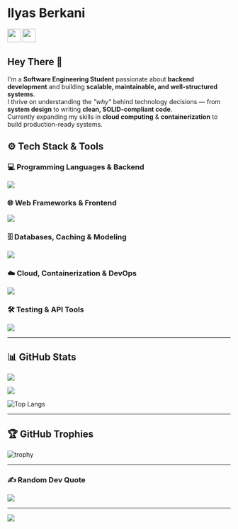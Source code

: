 # Ilyas Berkani
<a href="https://www.linkedin.com/in/ilyas-berkani-dev/"><img src="https://skillicons.dev/icons?i=linkedin" width="30"/></a>
<a href="mailto:ilyas.berkani.dev@gmail.com"><img src="https://skillicons.dev/icons?i=gmail" width="30"/></a>

## Hey There 👋 
I'm a **Software Engineering Student** passionate about **backend development** and building **scalable, maintainable, and well-structured systems**.  
I thrive on understanding the *"why"* behind technology decisions — from **system design** to writing **clean, SOLID-compliant code**.  
Currently expanding my skills in **cloud computing** & **containerization** to build production-ready systems.

## ⚙️ Tech Stack & Tools

### 💻 Programming Languages & Backend
<p align="left">
  <img src="https://skillicons.dev/icons?i=python,java,js,ts,cpp,cs,php" />
</p>

### 🌐 Web Frameworks & Frontend
<p align="left">
  <img src="https://skillicons.dev/icons?i=spring,nestjs,dotnet,symfony,react,nextjs" />
</p>

### 🗄️ Databases, Caching & Modeling
<p align="left">
  <img src="https://skillicons.dev/icons?i=postgresql,mysql,redis,uml" />
</p>

### ☁️ Cloud, Containerization & DevOps
<p align="left">
  <img src="https://skillicons.dev/icons?i=docker,git,bash,jenkins,ansible" />
</p>

### 🛠️ Testing & API Tools
<p align="left">
  <img src="https://skillicons.dev/icons?i=postman" />
</p>

---
## 📊 GitHub Stats
![](https://github-readme-stats.vercel.app/api?username=IlyasDev-Quest&theme=dark&hide_border=false&count_private=true)  

![](https://nirzak-streak-stats.vercel.app/?user=IlyasDev-Quest&theme=dark&hide_border=false)

![Top Langs](https://github-readme-stats.vercel.app/api/top-langs/?username=IlyasDev-Quest&layout=compact&theme=dark)

---

## 🏆 GitHub Trophies
![trophy](https://github-profile-trophy.vercel.app/?username=IlyasDev-Quest&theme=darkhub&margin-w=4)

---

### ✍️ Random Dev Quote
![](https://quotes-github-readme.vercel.app/api?type=horizontal&theme=dark)

---

[![](https://visitcount.itsvg.in/api?id=IlyasDev-Quest&icon=0&color=0)](https://visitcount.itsvg.in)

<!-- Optimized & polished by ChatGPT 😉 -->
